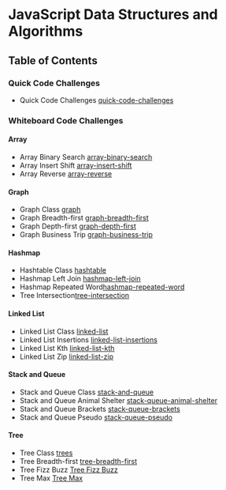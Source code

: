 # JavaScript Data Structures and Algorithms

## Table of Contents

### Quick Code Challenges

- Quick Code Challenges [quick-code-challenges](./quick-code-challenges/README.md)

### Whiteboard Code Challenges

#### Array

- Array Binary Search [array-binary-search](./whiteboard-code-challenges/array-binary-search/README.md)
- Array Insert Shift [array-insert-shift](./whiteboard-code-challenges/array-insert-shift/)
- Array Reverse [array-reverse](.//whiteboard-code-challenges//array-reverse/README.md)

#### Graph

- Graph Class [graph](.//whiteboard-code-challenges/graph/README.md)
- Graph Breadth-first [graph-breadth-first](./whiteboard-code-challenges/graph-breadth-first/README.md)
- Graph Depth-first [graph-depth-first](./whiteboard-code-challenges/graph-depth-first/README.md)
- Graph Business Trip [graph-business-trip](./whiteboard-code-challenges/graph-business-trip/README.md)

#### Hashmap

- Hashtable Class [hashtable](./whiteboard-code-challenges/hashtable/README.md)
- Hashmap Left Join [hashmap-left-join](./whiteboard-code-challenges/hashmap-left-join/README.md)
- Hashmap Repeated Word[hashmap-repeated-word](./whiteboard-code-challenges/hashmap-repeated-word/README.md)
- Tree Intersection[tree-intersection](./whiteboard-code-challenges/tree-intersection/README.md)

#### Linked List

- Linked List Class [linked-list](./whiteboard-code-challenges/linked-list/README.md)
- Linked List Insertions [linked-list-insertions](./whiteboard-code-challenges/linked-list-insertions/README.md)
- Linked List Kth [linked-list-kth](./whiteboard-code-challenges/linked-list-kth/README.md)
- Linked List Zip [linked-list-zip](./whiteboard-code-challenges/linked-list-zip/README.md)

#### Stack and Queue

- Stack and Queue Class [stack-and-queue](./whiteboard-code-challenges)
- Stack and Queue Animal Shelter [stack-queue-animal-shelter](./whiteboard-code-challenges/stack-queue-animal-shelter/README.md)
- Stack and Queue Brackets [stack-queue-brackets](./whiteboard-code-challenges/stack-queue-brackets/README.md)
- Stack and Queue Pseudo [stack-queue-pseudo](./whiteboard-code-challenges/stack-queue-pseudo/README.md)

#### Tree

- Tree Class [trees](./whiteboard-code-challenges/trees//README.md)
- Tree Breadth-first [tree-breadth-first](./whiteboard-code-challenges/tree-breadth-first/README.md)
- Tree Fizz Buzz [Tree Fizz Buzz](./whiteboard-code-challenges/tree-fizz-buzz/README.md)
- Tree Max [Tree Max](./whiteboard-code-challenges/tree-max/README.md)
